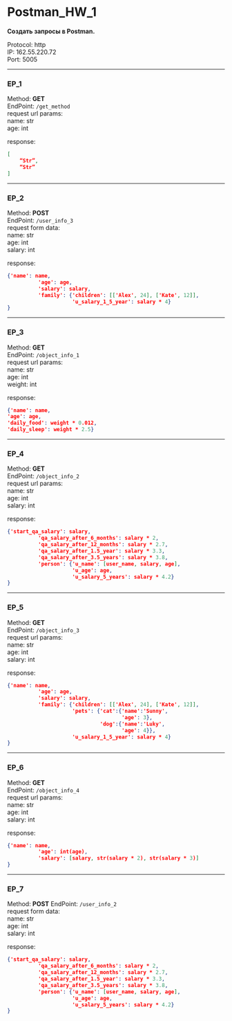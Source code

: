 # Postman_HW_1

__Создать запросы в Postman.__  
  
Protocol: http  
IP: 162.55.220.72  
Port: 5005  
____
### EP_1  
Method: __GET__  
EndPoint: `/get_method`  
request url params:  
 name: str  
 age: int  
  
response:   
```json
[
    “Str”,
    “Str”
]
```
____
  
### EP_2  
Method: __POST__  
EndPoint: `/user_info_3`  
request form data:  
 name: str  
 age: int  
 salary: int  
  
response:   
```json
{'name': name,
          'age': age,
          'salary': salary,
          'family': {'children': [['Alex', 24], ['Kate', 12]],
                     'u_salary_1_5_year': salary * 4}
}
```
  
____
  
### EP_3  
Method: __GET__  
EndPoint: `/object_info_1`  
request url params:  
 name: str  
 age: int  
 weight: int  
  
response:   
```json
{'name': name,
'age': age,
'daily_food': weight * 0.012,
'daily_sleep': weight * 2.5}
```
  
____
### EP_4  
Method: __GET__  
EndPoint: `/object_info_2`  
request url params:  
 name: str  
 age: int  
 salary: int  
  
response:  
```json
{'start_qa_salary': salary,
          'qa_salary_after_6_months': salary * 2,
          'qa_salary_after_12_months': salary * 2.7,
          'qa_salary_after_1.5_year': salary * 3.3,
          'qa_salary_after_3.5_years': salary * 3.8,
          'person': {'u_name': [user_name, salary, age],
                     'u_age': age,
                     'u_salary_5_years': salary * 4.2}
}
```
  
____
### EP_5  
Method: __GET__  
EndPoint: `/object_info_3`  
request url params:  
 name: str  
 age: int  
 salary: int  
  
response:   
```json
{'name': name,
          'age': age,
          'salary': salary,
          'family': {'children': [['Alex', 24], ['Kate', 12]],
                     'pets': {'cat':{'name':'Sunny',
                                     'age': 3},
                              'dog':{'name':'Luky',
                                     'age': 4}},
                     'u_salary_1_5_year': salary * 4}
}
```
  
____
### EP_6  
Method: __GET__  
EndPoint: `/object_info_4`  
request url params:  
 name: str  
 age: int  
 salary: int  
  
response:   
```json
{'name': name,
          'age': int(age),
          'salary': [salary, str(salary * 2), str(salary * 3)]
}
```
____
### EP_7  
Method: __POST__ 
EndPoint: `/user_info_2`  
request form data:  
 name: str  
 age: int  
 salary: int  
  
response:   
```json
{'start_qa_salary': salary,
          'qa_salary_after_6_months': salary * 2,
          'qa_salary_after_12_months': salary * 2.7,
          'qa_salary_after_1.5_year': salary * 3.3,
          'qa_salary_after_3.5_years': salary * 3.8,
          'person': {'u_name': [user_name, salary, age],
                     'u_age': age,
                     'u_salary_5_years': salary * 4.2}
}
```
